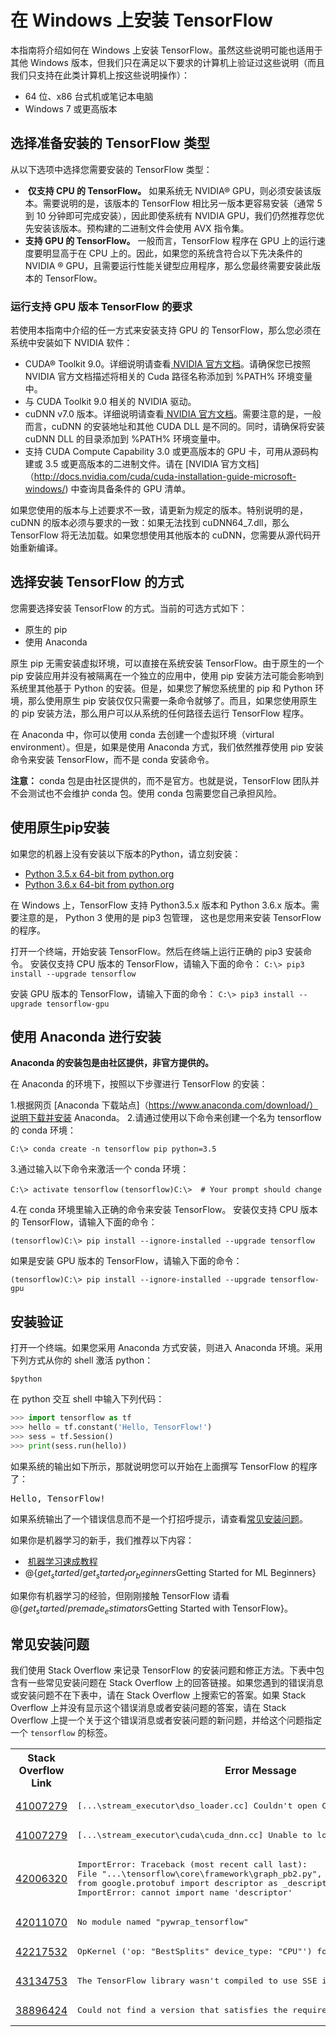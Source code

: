 # 在 Windows 上安装 TensorFlow

本指南将介绍如何在 Windows 上安装 TensorFlow。虽然这些说明可能也适用于其他 Windows 版本，但我们只在满足以下要求的计算机上验证过这些说明（而且我们只支持在此类计算机上按这些说明操作）：

  * 64 位、x86 台式机或笔记本电脑
  * Windows 7 或更高版本

## 选择准备安装的 TensorFlow 类型

从以下选项中选择您需要安装的 TensorFlow 类型：

-  **仅支持 CPU 的 TensorFlow。** 如果系统无 NVIDIA® GPU，则必须安装该版本。需要说明的是，该版本的 TensorFlow 相比另一版本更容易安装（通常 5 到 10 分钟即可完成安装），因此即使系统有 NVIDIA GPU，我们仍然推荐您优先安装该版本。预构建的二进制文件会使用 AVX 指令集。
- **支持 GPU 的 TensorFlow。** 一般而言，TensorFlow 程序在 GPU 上的运行速度要明显高于在 CPU 上的。因此，如果您的系统含符合以下先决条件的 NVIDIA ® GPU，且需要运行性能关键型应用程序，那么您最终需要安装此版本的 TensorFlow。

### 运行支持 GPU 版本 TensorFlow 的要求

若使用本指南中介绍的任一方式来安装支持 GPU 的 TensorFlow，那么您必须在系统中安装如下 NVIDIA 软件：

- CUDA® Toolkit 9.0。详细说明请查看[ NVIDIA 官方文档](http://docs.nvidia.com/cuda/cuda-installation-guide-microsoft-windows/)。请确保您已按照 NVIDIA 官方文档描述将相关的 Cuda 路径名称添加到 %PATH% 环境变量中。
- 与 CUDA Toolkit 9.0 相关的 NVIDIA 驱动。
- cuDNN v7.0 版本。详细说明请查看[ NVIDIA 官方文档](http://docs.nvidia.com/cuda/cuda-installation-guide-microsoft-windows/)。需要注意的是，一般而言，cuDNN 的安装地址和其他 CUDA DLL 是不同的。同时，请确保将安装 cuDNN DLL 的目录添加到 %PATH% 环境变量中。
- 支持 CUDA Compute Capability 3.0 或更高版本的 GPU 卡，可用从源码构建或 3.5 或更高版本的二进制文件。请在 [NVIDIA 官方文档]（http://docs.nvidia.com/cuda/cuda-installation-guide-microsoft-windows/) 中查询具备条件的 GPU 清单。

如果您使用的版本与上述要求不一致，请更新为规定的版本。特别说明的是，cuDNN 的版本必须与要求的一致：如果无法找到 cuDNN64_7.dll，那么 TensorFlow 将无法加载。如果您想使用其他版本的 cuDNN，您需要从源代码开始重新编译。

## 选择安装 TensorFlow 的方式

您需要选择安装 TensorFlow 的方式。当前的可选方式如下：
- 原生的 pip 
- 使用 Anaconda

原生 pip 无需安装虚拟环境，可以直接在系统安装 TensorFlow。由于原生的一个 pip 安装应用并没有被隔离在一个独立的应用中，使用 pip 安装方法可能会影响到系统里其他基于 Python 的安装。但是，如果您了解您系统里的 pip 和 Python 环境，那么使用原生 pip 安装仅仅只需要一条命令就够了。而且，如果您使用原生的 pip 安装方法，那么用户可以从系统的任何路径去运行 TensorFlow 程序。

在 Anaconda 中，你可以使用 conda 去创建一个虚拟环境（virtural environment）。但是，如果是使用 Anaconda 方式，我们依然推荐使用 pip 安装命令来安装 TensorFlow，而不是 conda 安装命令。

**注意：** conda 包是由社区提供的，而不是官方。也就是说，TensorFlow 团队并不会测试也不会维护 conda 包。使用 conda 包需要您自己承担风险。

## 使用原生pip安装

如果您的机器上没有安装以下版本的Python，请立刻安装：

- [Python 3.5.x 64-bit from python.org](https://www.python.org/downloads/release/python-352/)
- [Python 3.6.x 64-bit from python.org](https://www.python.org/downloads/release/python-362/)

在 Windows 上，TensorFlow 支持 Python3.5.x 版本和 Python 3.6.x 版本。需要注意的是， Python 3 使用的是 pip3 包管理， 这也是您用来安装 TensorFlow 的程序。

打开一个终端，开始安装 TensorFlow。然后在终端上运行正确的 pip3 安装命令。 安装仅支持 CPU 版本的 TensorFlow，请输入下面的命令：
`C:\> pip3 install --upgrade tensorflow`

安装 GPU 版本的 TensorFlow，请输入下面的命令：
`C:\> pip3 install --upgrade tensorflow-gpu`

## 使用 Anaconda 进行安装

**Anaconda 的安装包是由社区提供，非官方提供的。**

在 Anaconda 的环境下，按照以下步骤进行 TensorFlow 的安装：

1.根据网页 [Anaconda 下载站点]（https://www.anaconda.com/download/）说明下载并安装 Anaconda。 
2.请通过使用以下命令来创建一个名为 tensorflow 的 conda 环境：

`C:\> conda create -n tensorflow pip python=3.5`

3.通过输入以下命令来激活一个 conda 环境：

`C:\> activate tensorflow`
`(tensorflow)C:\>  # Your prompt should change `

4.在 conda 环境里输入正确的命令来安装 TensorFlow。 安装仅支持 CPU 版本的 TensorFlow，请输入下面的命令：

`(tensorflow)C:\> pip install --ignore-installed --upgrade tensorflow `

如果是安装 GPU 版本的 TensorFlow，请输入下面的命令：

`(tensorflow)C:\> pip install --ignore-installed --upgrade tensorflow-gpu `

## 安装验证

打开一个终端。如果您采用 Anaconda 方式安装，则进入 Anaconda 环境。采用下列方式从你的 shell 激活 python：

`$python`

在 python 交互 shell 中输入下列代码：

```python
>>> import tensorflow as tf
>>> hello = tf.constant('Hello, TensorFlow!')
>>> sess = tf.Session()
>>> print(sess.run(hello))
```

如果系统的输出如下所示，那就说明您可以开始在上面撰写 TensorFlow 的程序了：

<pre>Hello, TensorFlow!</pre>

如果系统输出了一个错误信息而不是一个打招呼提示，请查看[常见安装问题](#常见安装问题)。

如果你是机器学习的新手，我们推荐以下内容：

*  [机器学习速成教程](https://developers.google.com/machine-learning/crash-course)
*  @{$get_started/get_started_for_beginners$Getting Started for ML Beginners}

如果你有机器学习的经验，但刚刚接触 TensorFlow 请看 @{$get_started/premade_estimators$Getting Started with TensorFlow}。

## 常见安装问题
我们使用 Stack Overflow 来记录 TensorFlow 的安装问题和修正方法。下表中包含有一些常见安装问题在 Stack Overflow 上的回答链接。如果您遇到的错误消息或安装问题不在下表中，请在 Stack Overflow 上搜索它的答案。如果 Stack Overflow 上并没有显示这个错误消息或者安装问题的答案，请在 Stack Overflow 上提一个关于这个错误消息或者安装问题的新问题，并给这个问题指定一个 `tensorflow` 的标签。

<table>
<tr> <th>Stack Overflow Link</th> <th>Error Message</th> </tr>

<tr>
  <td><a href="https://stackoverflow.com/q/41007279">41007279</a></td>
  <td>
  <pre>[...\stream_executor\dso_loader.cc] Couldn't open CUDA library nvcuda.dll</pre>
  </td>
</tr>

<tr>
  <td><a href="https://stackoverflow.com/q/41007279">41007279</a></td>
  <td>
  <pre>[...\stream_executor\cuda\cuda_dnn.cc] Unable to load cuDNN DSO</pre>
  </td>
</tr>

<tr>
  <td><a href="http://stackoverflow.com/q/42006320">42006320</a></td>
  <td><pre>ImportError: Traceback (most recent call last):
File "...\tensorflow\core\framework\graph_pb2.py", line 6, in <module>
from google.protobuf import descriptor as _descriptor
ImportError: cannot import name 'descriptor'</pre>
  </td>
</tr>

<tr>
  <td><a href="https://stackoverflow.com/q/42011070">42011070</a></td>
  <td><pre>No module named "pywrap_tensorflow"</pre></td>
</tr>

<tr>
  <td><a href="https://stackoverflow.com/q/42217532">42217532</a></td>
  <td>
  <pre>OpKernel ('op: "BestSplits" device_type: "CPU"') for unknown op: BestSplits</pre>
  </td>
</tr>

<tr>
  <td><a href="https://stackoverflow.com/q/43134753">43134753</a></td>
  <td>
  <pre>The TensorFlow library wasn't compiled to use SSE instructions</pre>
  </td>
</tr>

<tr>
  <td><a href="https://stackoverflow.com/q/38896424">38896424</a></td>
  <td>
  <pre>Could not find a version that satisfies the requirement tensorflow</pre>
  </td>
</tr>
 
 </table>
